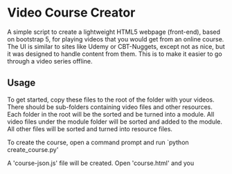 # Video Course Creator

A simple script to create a lightweight HTML5 webpage (front-end), based on bootstrap 5, for playing videos that you would get from an online course. The UI is similar to sites like Udemy or CBT-Nuggets, except not as nice, but it was designed to handle content from them. This is to make it easier to go through a video series offline.


Usage
-----
To get started, copy these files to the root of the folder with your videos. There should be sub-folders containing video files and other resources. Each folder in the root will be the sorted and be turned into a module. All video files under the module folder will be sorted and added to the module. All other files will be sorted and turned into resource files.

To create the course, open a command prompt and run `python create_course.py'

A 'course-json.js' file will be created. Open 'course.html' and you
